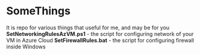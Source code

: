 # SomeThings
It is repo for various things that useful for me, and may be for you
**SetNetworkingRulesAzVM.ps1** - the script for configuring network of your VM in Azure Cloud
**SetFirewallRules.bat** - the script for configuring firewall inside Windows
